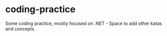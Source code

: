 # coding-practice
Some coding practice, mostly focused on .NET - Space to add other katas and concepts. 
